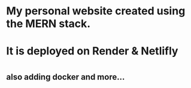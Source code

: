 # My personal website created using the MERN stack.

# It is deployed on Render & Netlifly
#
#

## also adding docker and more...

